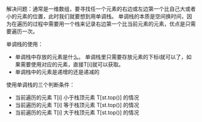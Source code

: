 

解决问题：通常是一维数组，要寻找任一个元素的右边或左边第一个比自己大或者小的元素的位置，此时我们就要想到用单调栈。
单调栈的本质是空间换时间，因为在遍历的过程中需要用一个栈来记录右边第一个比当前元素的元素，优点是只需要遍历一次。

单调栈的使用：
- 单调栈中存放的元素是什么。 单调栈里只需要存放元素的下标i就可以了，如果需要使用对应的元素，直接T[i]就可以获取。
- 单调栈中的元素是递增的还是递减的

使用单调栈的三个判断条件：
- 当前遍历的元素 T[i] 小于栈顶元素 T[st.top()] 的情况
- 当前遍历的元素 T[i] 等于栈顶元素 T[st.top()] 的情况
- 当前遍历的元素 T[i] 大于栈顶元素 T[st.top()] 的情况